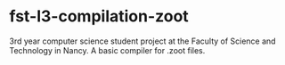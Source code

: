 # fst-l3-compilation-zoot
3rd year computer science student project at the Faculty of Science and Technology in Nancy. A basic compiler for .zoot files.
